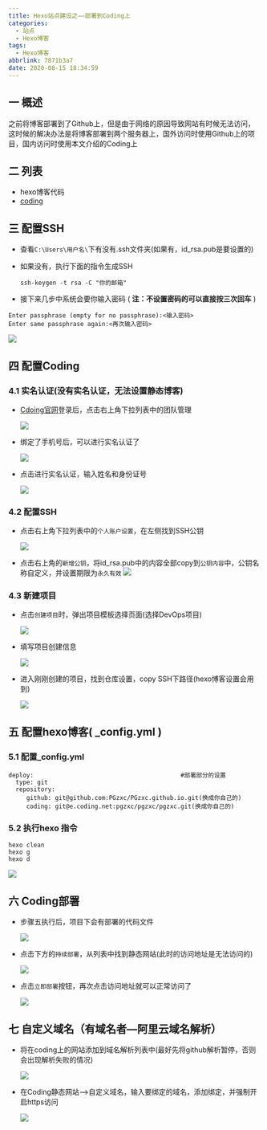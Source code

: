 ```yaml
---
title: Hexo站点建设之——部署到Coding上
categories:
  - 站点
  - Hexo博客
tags:
  - Hexo博客
abbrlink: 7871b3a7
date: 2020-08-15 18:34:59
---
```


## 一 概述

之前将博客部署到了Github上，但是由于网络的原因导致网站有时候无法访问，这时候的解决办法是将博客部署到两个服务器上，国外访问时使用Github上的项目，国内访问时使用本文介绍的Coding上

<!--more-->

## 二 列表

* hexo博客代码
* [coding][21]

## 三 配置SSH

* 查看`C:\Users\用户名\`下有没有.ssh文件夹(如果有，id_rsa.pub是要设置的)

* 如果没有，执行下面的指令生成SSH

  ```
  ssh-keygen -t rsa -C "你的邮箱" 
  ```

*  接下来几步中系统会要你输入密码 ( **注：不设置密码的可以直接按三次回车** )

  ```
  Enter passphrase (empty for no passphrase):<输入密码>
  Enter same passphrase again:<再次输入密码>
  ```

![][1]
## 四 配置Coding

### 4.1 实名认证(没有实名认证，无法设置静态博客)

* [Cdoing官网][21]登录后，点击右上角下拉列表中的团队管理 

  ![][2]

* 绑定了手机号后，可以进行实名认证了

  ![][3]

* 点击进行实名认证，输入姓名和身份证号

  ![][4]



### 4.2 配置SSH

* 点击右上角下拉列表中的`个人账户设置`，在左侧找到SSH公钥

  ![][5]
  
* 点击右上角的`新增公钥`，将id_rsa.pub中的内容全部copy到`公钥内容`中，公钥名称自定义，并设置期限为`永久有效`
  ![][6]

### 4.3 新建项目

* 点击`创建项目`时，弹出项目模板选择页面(选择DevOps项目)

  ![][7]

* 填写项目创建信息

  ![][8]

* 进入刚刚创建的项目，找到仓库设置，copy SSH下路径(hexo博客设置会用到)

  ![][9]

## 五 配置hexo博客( _config.yml )

### 5.1 配置_config.yml

```
deploy:                                         #部署部分的设置
  type: git
  repository: 
     github: git@github.com:PGzxc/PGzxc.github.io.git(换成你自己的)
     coding: git@e.coding.net:pgzxc/pgzxc/pgzxc.git(换成你自己的)
```

### 5.2 执行hexo 指令

```
hexo clean
hexo g
hexo d
```

![][10]

## 六 Coding部署

* 步骤五执行后，项目下会有部署的代码文件

  ![][11]

* 点击下方的`持续部署`，从列表中找到静态网站(此时的访问地址是无法访问的)

  ![][12]
  
* 点击`立即部署`按钮，再次点击访问地址就可以正常访问了

  ![][13]

## 七 自定义域名（有域名者—阿里云域名解析） 

* 将在coding上的网站添加到域名解析列表中(最好先将github解析暂停，否则会出现解析失败的情况)

  ![][14]

* 在Coding静态网站—>自定义域名，输入要绑定的域名，添加绑定，并强制开启https访问

  ![][15]



[1]:https://raw.githubusercontent.com/PGzxc/CDN/master/blog-image/coding-ras-setting.png
[2]:https://raw.githubusercontent.com/PGzxc/CDN/master/blog-image/coding-auth-disable.png
[3]:https://raw.githubusercontent.com/PGzxc/CDN/master/blog-image/coding-auth-set-phone-after.png
[4]:https://raw.githubusercontent.com/PGzxc/CDN/master/blog-image/coding-auth-success.png
[5]:https://raw.githubusercontent.com/PGzxc/CDN/master/blog-image/coding-ssh-list.png
[6]:https://raw.githubusercontent.com/PGzxc/CDN/master/blog-image/coding-ssh-setting.png
[7]:https://raw.githubusercontent.com/PGzxc/CDN/master/blog-image/coding-create-project-devops.png
[8]:https://raw.githubusercontent.com/PGzxc/CDN/master/blog-image/coding-devops-info.png
[9]:https://raw.githubusercontent.com/PGzxc/CDN/master/blog-image/coding-ssh-gitcopy.png
[10]:https://raw.githubusercontent.com/PGzxc/CDN/master/blog-image/coding-deploy-coding.png
[11]:https://raw.githubusercontent.com/PGzxc/CDN/master/blog-image/coding-code-property-view.png
[12]:https://raw.githubusercontent.com/PGzxc/CDN/master/blog-image/coding-static-webview-list.png
[13]:https://raw.githubusercontent.com/PGzxc/CDN/master/blog-image/coding-static-webview-deply-quick.png
[14]:https://raw.githubusercontent.com/PGzxc/CDN/master/blog-image/coding-aliyun-jiexi.png
[15]:https://raw.githubusercontent.com/PGzxc/CDN/master/blog-image/coding-yuming-bang-success.png


[21]:https://coding.net/
